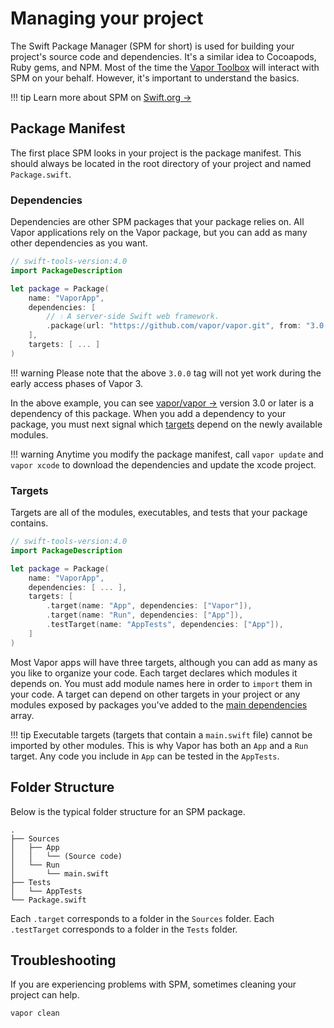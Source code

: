 # Managing your project

The Swift Package Manager (SPM for short) is used for building your project's source code and dependencies.
It's a similar idea to Cocoapods, Ruby gems, and NPM. Most of the time the [Vapor Toolbox](toolbox.md) will
interact with SPM on your behalf. However, it's important to understand the basics.

!!! tip
    Learn more about SPM on <a href="https://swift.org/package-manager/" target="_blank">Swift.org &rarr;</a>

## Package Manifest

The first place SPM looks in your project is the package manifest. This should always be located in the root
directory of your project and named `Package.swift`.

### Dependencies

Dependencies are other SPM packages that your package relies on. All Vapor applications rely on the Vapor package,
but you can add as many other dependencies as you want.

```swift
// swift-tools-version:4.0
import PackageDescription

let package = Package(
    name: "VaporApp",
    dependencies: [
        // 💧 A server-side Swift web framework.
        .package(url: "https://github.com/vapor/vapor.git", from: "3.0.0"),
    ],
    targets: [ ... ]
)
```

!!! warning
    Please note that the above `3.0.0` tag will not yet work during the early access phases of Vapor 3.

In the above example, you can see <a href="https://github.com/vapor/vapor" target="_blank">vapor/vapor &rarr;</a> version 3.0
or later is a dependency of this package.
When you add a dependency to your package, you must next signal which [targets](#targets) depend on
the newly available modules.

!!! warning
    Anytime you modify the package manifest, call `vapor update` and `vapor xcode` to download the dependencies and update the xcode project.

### Targets

Targets are all of the modules, executables, and tests that your package contains.

```swift
// swift-tools-version:4.0
import PackageDescription

let package = Package(
    name: "VaporApp",
    dependencies: [ ... ],
    targets: [
        .target(name: "App", dependencies: ["Vapor"]),
        .target(name: "Run", dependencies: ["App"]),
        .testTarget(name: "AppTests", dependencies: ["App"]),
    ]
)
```

Most Vapor apps will have three targets, although you can add as many as you like to organize your code.
Each target declares which modules it depends on. You must add module names here in order to `import` them in your code.
A target can depend on other targets in your project or any modules exposed by packages you've added to
the [main dependencies](#dependencies) array.

!!! tip
    Executable targets (targets that contain a `main.swift` file) cannot be imported by other modules.
    This is why Vapor has both an `App` and a `Run` target.
    Any code you include in `App` can be tested in the `AppTests`.

## Folder Structure

Below is the typical folder structure for an SPM package.

```
.
├── Sources
│   ├── App
│   │   └── (Source code)
│   └── Run
│       └── main.swift
├── Tests
│   └── AppTests
└── Package.swift
```

Each `.target` corresponds to a folder in the `Sources` folder.
Each `.testTarget` corresponds to a folder in the `Tests` folder.

## Troubleshooting

If you are experiencing problems with SPM, sometimes cleaning your project can help.

```sh
vapor clean
```
